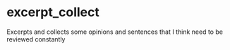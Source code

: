 # excerpt_collect
Excerpts and collects some opinions and sentences that I think need to be reviewed constantly
